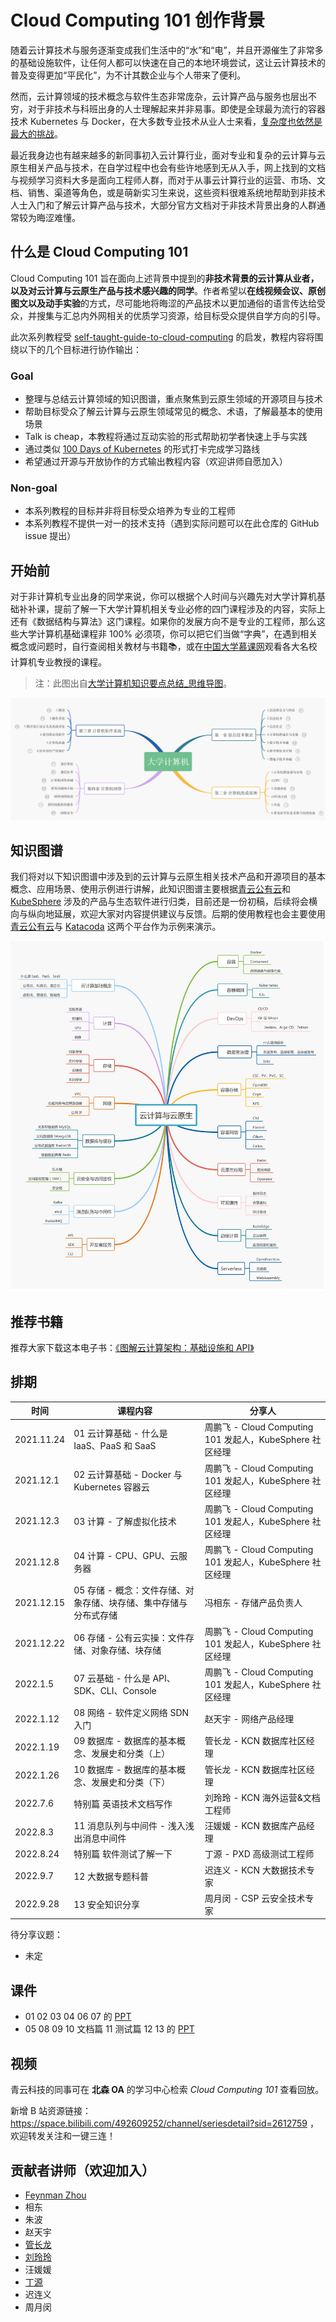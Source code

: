 # Cloud Computing 101 创作背景

随着云计算技术与服务逐渐变成我们生活中的“水”和“电”，并且开源催生了非常多的基础设施软件，让任何人都可以快速在自己的本地环境尝试，这让云计算技术的普及变得更加“平民化”，为不计其数企业与个人带来了便利。

然而，云计算领域的技术概念与软件生态非常庞杂，云计算产品与服务也层出不穷，对于非技术与科班出身的人士理解起来并非易事。即使是全球最为流行的容器技术 Kubernetes 与 Docker，在大多数专业技术从业人士来看，[复杂度也依然是最大的挑战](https://www.cncf.io/wp-content/uploads/2020/11/CNCF_Survey_Report_2020.pdf)。

最近我身边也有越来越多的新同事初入云计算行业，面对专业和复杂的云计算与云原生相关产品与技术，在自学过程中也会有些许地感到无从入手，网上找到的文档与视频学习资料大多是面向工程师人群，而对于从事云计算行业的运营、市场、文档、销售、渠道等角色，或是萌新实习生来说，这些资料很难系统地帮助到非技术人士入门和了解云计算产品与技术，大部分官方文档对于非技术背景出身的人群通常较为晦涩难懂。

## 什么是 Cloud Computing 101

Cloud Computing 101 旨在面向上述背景中提到的**非技术背景的云计算从业者，以及对云计算与云原生产品与技术感兴趣的同学**。作者希望以**在线视频会议、原创图文以及动手实验**的方式，尽可能地将晦涩的产品技术以更加通俗的语言传达给受众，并搜集与汇总内外网相关的优质学习资源，给目标受众提供自学方向的引导。

此次系列教程受 [self-taught-guide-to-cloud-computing](https://github.com/madebygps/self-taught-guide-to-cloud-computing) 的启发，教程内容将围绕以下的几个目标进行协作输出：

### Goal

- 整理与总结云计算领域的知识图谱，重点聚焦到云原生领域的开源项目与技术
- 帮助目标受众了解云计算与云原生领域常见的概念、术语，了解最基本的使用场景
- Talk is cheap，本教程将通过互动实验的形式帮助初学者快速上手与实践
- 通过类似 [100 Days of Kubernetes](https://100daysofkubernetes.io/overview.html) 的形式打卡完成学习路线
- 希望通过开源与开放协作的方式输出教程内容（欢迎讲师自愿加入）

### Non-goal

- 本系列教程的目标并非将目标受众培养为专业的工程师
- 本系列教程不提供一对一的技术支持（遇到实际问题可以在此仓库的 GitHub issue 提出）

## 开始前

对于非计算机专业出身的同学来说，你可以根据个人时间与兴趣先对大学计算机基础补补课，提前了解一下大学计算机相关专业必修的四门课程涉及的内容，实际上还有《数据结构与算法》这门课程。如果你的发展方向不是专业的工程师，那么这些大学计算机基础课程非 100% 必须项，你可以把它们当做“字典”，在遇到相关概念或问题时，自行查阅相关教材与书籍📚，或在[中国大学慕课网](https://www.icourse163.org/)观看各大名校计算机专业教授的课程。

> 注：此图出自[大学计算机知识要点总结_思维导图](https://www.processon.com/view/61162a510e3e7407d39eeee5?fromnew=1)。

![大学计算机知识要点总结](/images/computer-science-fundamentals.jpg)

## 知识图谱

我们将对以下知识图谱中涉及到的云计算与云原生相关技术产品和开源项目的基本概念、应用场景、使用示例进行讲解，此知识图谱主要根据[青云公有云](qingcloud.com)和 [KubeSphere](kubesphere.io) 涉及的产品与生态软件进行归类，目前还是一份初稿，后续将会横向与纵向地延展，欢迎大家对内容提供建议与反馈。后期的使用教程也会主要使用[青云公有云](qingcloud.com)与 [Katacoda](katacoda.com) 这两个平台作为示例来演示。

![云计算与云原生](/images/cloud-computing-mind-map.jpg)

## 推荐书籍

推荐大家下载这本电子书：[《图解云计算架构：基础设施和 API》](https://yunify.anybox.qingcloud.com/s/YIlLFSXbk4Vcke0vKV32myPbAAHzTwyh)

## 排期

| 时间  | 课程内容 | 分享人 |
|  ----  | ----  | ---- |
| 2021.11.24 | 01 云计算基础 - 什么是 IaaS、PaaS 和 SaaS | 周鹏飞 - Cloud Computing 101 发起人，KubeSphere 社区经理 |
| 2021.12.1  | 02 云计算基础 - Docker 与 Kubernetes 容器云 | 周鹏飞 - Cloud Computing 101 发起人，KubeSphere 社区经理 |
| 2021.12.3  | 03 计算 - 了解虚拟化技术 | 周鹏飞 - Cloud Computing 101 发起人，KubeSphere 社区经理 |
| 2021.12.8  | 04 计算 - CPU、GPU、云服务器 | 周鹏飞 - Cloud Computing 101 发起人，KubeSphere 社区经理 |
| 2021.12.15  | 05 存储 - 概念：文件存储、对象存储、块存储、集中存储与分布式存储 | 冯相东 - 存储产品负责人 |
| 2021.12.22  | 06 存储 - 公有云实操：文件存储、对象存储、块存储 | 周鹏飞 - Cloud Computing 101 发起人，KubeSphere 社区经理 |
| 2022.1.5  | 07 云基础 - 什么是 API、SDK、CLI、Console | 周鹏飞 - Cloud Computing 101 发起人，KubeSphere 社区经理 |
| 2022.1.12  | 08 网络 - 软件定义网络 SDN 入门 | 赵天宇 - 网络产品经理 |
| 2022.1.19  | 09 数据库 - 数据库的基本概念、发展史和分类（上） | 管长龙 - KCN 数据库社区经理 |
| 2022.1.26  | 10 数据库 - 数据库的基本概念、发展史和分类（下） | 管长龙 - KCN 数据库社区经理 |
| 2022.7.6   | 特别篇 英语技术文档写作 | 刘玲玲 - KCN 海外运营&文档工程师 |
| 2022.8.3  | 11 消息队列与中间件 - 浅入浅出消息中间件 | 汪媛媛 - KCN 数据库产品经理 |
| 2022.8.24  | 特别篇 软件测试了解一下 | 丁源 -  PXD 高级测试工程师 |
| 2022.9.7 | 12 大数据专题科普 | 迟连义 - KCN 大数据技术专家 |
| 2022.9.28 | 13 安全知识分享 | 周月闵 - CSP 云安全技术专家 |


待分享议题：
- 未定

## 课件

- 01 02 03 04 06 07 的 [PPT](https://docs.google.com/presentation/d/1dIKQQPvRuTxwcgfLKtU1rtnckkddrJhPZj4Hf7PNkBE/edit?usp=sharing)
- 05 08 09 10 文档篇 11 测试篇 12 13 的 [PPT](./slides/)

## 视频

青云科技的同事可在 **北森 OA** 的学习中心检索 *Cloud Computing 101* 查看回放。

新增 B 站资源链接：https://space.bilibili.com/492609252/channel/seriesdetail?sid=2612759
，欢迎转发关注和一键三连！


## 贡献者讲师（欢迎加入）

- [Feynman Zhou](https://github.com/FeynmanZhou/)
- 相东
- 朱波
- 赵天宇
- [管长龙](https://github.com/KID-G)
- [刘玲玲](https://github.com/hayleyling)
- 汪媛媛
- [丁源](https://github.com/dingyuan408)
- 迟连义
- 周月闵
